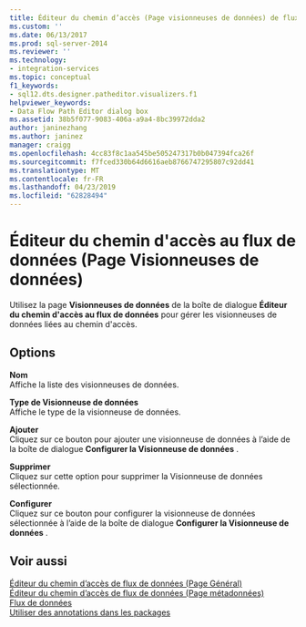 ```yaml
---
title: Éditeur du chemin d’accès (Page visionneuses de données) de flux de données | Microsoft Docs
ms.custom: ''
ms.date: 06/13/2017
ms.prod: sql-server-2014
ms.reviewer: ''
ms.technology:
- integration-services
ms.topic: conceptual
f1_keywords:
- sql12.dts.designer.patheditor.visualizers.f1
helpviewer_keywords:
- Data Flow Path Editor dialog box
ms.assetid: 38b5f077-9083-406a-a9a4-8bc39972dda2
author: janinezhang
ms.author: janinez
manager: craigg
ms.openlocfilehash: 4cc83f8c1aa545be505247317b0b047394fca26f
ms.sourcegitcommit: f7fced330b64d6616aeb8766747295807c92dd41
ms.translationtype: MT
ms.contentlocale: fr-FR
ms.lasthandoff: 04/23/2019
ms.locfileid: "62828494"
---
```

# <a name="data-flow-path-editor-data-viewers-page"></a>Éditeur du chemin d'accès au flux de données (Page Visionneuses de données)
  Utilisez la page **Visionneuses de données** de la boîte de dialogue **Éditeur du chemin d'accès au flux de données** pour gérer les visionneuses de données liées au chemin d'accès.  
  
## <a name="options"></a>Options  
 **Nom**  
 Affiche la liste des visionneuses de données.  
  
 **Type de Visionneuse de données**  
 Affiche le type de la visionneuse de données.  
  
 **Ajouter**  
 Cliquez sur ce bouton pour ajouter une visionneuse de données à l’aide de la boîte de dialogue **Configurer la Visionneuse de données** .  
  
 **Supprimer**  
 Cliquez sur cette option pour supprimer la Visionneuse de données sélectionnée.  
  
 **Configurer**  
 Cliquez sur ce bouton pour configurer la visionneuse de données sélectionnée à l’aide de la boîte de dialogue **Configurer la Visionneuse de données** .  
  
## <a name="see-also"></a>Voir aussi  
 [Éditeur du chemin d’accès de flux de données &#40;Page Général&#41;](general-page-of-integration-services-designers-options.md)   
 [Éditeur du chemin d’accès de flux de données &#40;Page métadonnées&#41;](../../2014/integration-services/data-flow-path-editor-metadata-page.md)   
 [Flux de données](data-flow/data-flow.md)   
 [Utiliser des annotations dans les packages](use-annotations-in-packages.md)  
  
  
